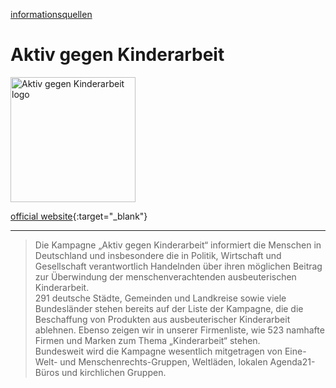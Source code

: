 [informationsquellen](../informationsquellen.html)

# Aktiv gegen Kinderarbeit

<img src="https://www.aktiv-gegen-kinderarbeit.de/files/2011/05/cropped-agk-logo_neg1-e1399651798164.gif" height="200" alt="Aktiv gegen Kinderarbeit logo">

[official website](https://www.aktiv-gegen-kinderarbeit.de/){:target="_blank"}   

---

> Die Kampagne „Aktiv gegen Kinderarbeit“ informiert die Menschen in Deutschland und insbesondere die in Politik, Wirtschaft und Gesellschaft verantwortlich Handelnden über ihren möglichen Beitrag zur Überwindung der menschenverachtenden ausbeuterischen Kinderarbeit.   
291 deutsche Städte, Gemeinden und Landkreise sowie viele Bundesländer stehen bereits auf der Liste der Kampagne, die die Beschaffung von Produkten aus ausbeuterischer Kinderarbeit ablehnen. Ebenso zeigen wir in unserer Firmenliste, wie 523 namhafte Firmen und Marken zum Thema „Kinderarbeit“ stehen.   
Bundesweit wird die Kampagne wesentlich mitgetragen von Eine-Welt- und Menschenrechts-Gruppen, Weltläden, lokalen Agenda21-Büros und kirchlichen Gruppen.
